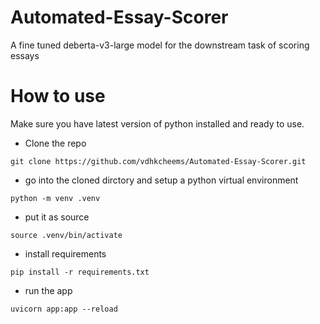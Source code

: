 # Automated-Essay-Scorer
A fine tuned deberta-v3-large model for the downstream task of scoring essays

# How to use
Make sure you have latest version of python installed and ready to use.

- Clone the repo

```git clone https://github.com/vdhkcheems/Automated-Essay-Scorer.git```

- go into the cloned dirctory and setup a python virtual environment

```python -m venv .venv```

- put it as source

```source .venv/bin/activate```

- install requirements

```pip install -r requirements.txt```

- run the app

```uvicorn app:app --reload```


